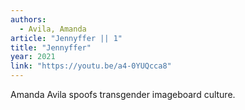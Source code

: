 ```yaml
---
authors:
  - Avila, Amanda 
article: "Jennyffer || 1"
title: "Jennyffer"
year: 2021
link: "https://youtu.be/a4-0YUQcca8"
---
```


Amanda Avila spoofs transgender imageboard culture.
